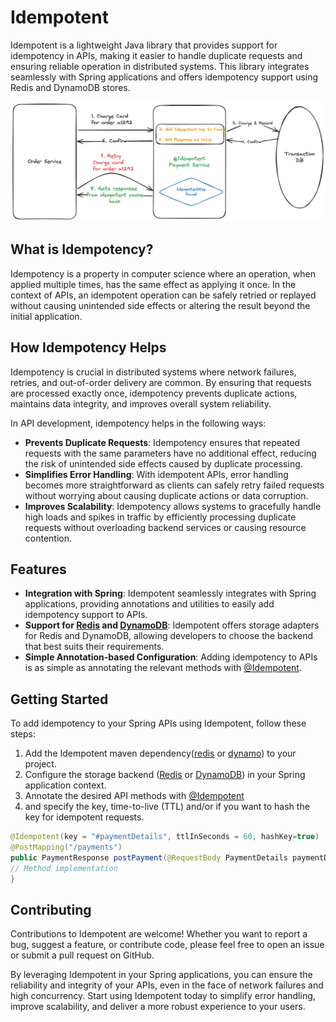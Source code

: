 # Idempotent

Idempotent is a lightweight Java library that provides support for idempotency in APIs, making it easier to handle duplicate
requests and ensuring reliable operation in distributed systems. This library integrates seamlessly with Spring applications
and offers idempotency support using Redis and DynamoDB stores.

<img src="./idempotent.png" alt="Idempotent">


## What is Idempotency?
Idempotency is a property in computer science where an operation, when applied multiple times, has the same effect as
applying it once. In the context of APIs, an idempotent operation can be safely retried or replayed without causing
unintended side effects or altering the result beyond the initial application.

## How Idempotency Helps
Idempotency is crucial in distributed systems where network failures, retries, and out-of-order delivery are common.
By ensuring that requests are processed exactly once, idempotency prevents duplicate actions, maintains data integrity,
and improves overall system reliability.

In API development, idempotency helps in the following ways:

* **Prevents Duplicate Requests**: Idempotency ensures that repeated requests with the same parameters have no additional effect,
		reducing the risk of unintended side effects caused by duplicate processing.
* **Simplifies Error Handling**: With idempotent APIs, error handling becomes more straightforward as clients can safely retry
		failed requests without worrying about causing duplicate actions or data corruption.
* **Improves Scalability**: Idempotency allows systems to gracefully handle high loads and spikes in traffic by efficiently
		processing duplicate requests without overloading backend services or causing resource contention.

## Features
* **Integration with Spring**: Idempotent seamlessly integrates with Spring applications, providing annotations and utilities to
		easily add idempotency support to APIs.
* **Support for [Redis](idempotent-redis/README.md) and [DynamoDB](idempotent-dynamo/README.md)**: Idempotent offers storage
		adapters for Redis and DynamoDB, allowing developers to choose the backend that best suits their requirements.
* **Simple Annotation-based Configuration**: Adding idempotency to APIs is as simple as annotating the relevant methods
		with [@Idempotent](idempotent-core/src/main/java/io/github/arun0009/idempotent/core/annotation/Idempotent.java).

## Getting Started

To add idempotency to your Spring APIs using Idempotent, follow these steps:

1. Add the Idempotent maven dependency([redis](https://central.sonatype.com/artifact/io.github.arun0009/idempotent-redis)
	or [dynamo](https://central.sonatype.com/artifact/io.github.arun0009/idempotent-dynamo)) to your project.
2. Configure the storage backend ([Redis](idempotent-redis/README.md) or [DynamoDB](idempotent-dynamo/README.md)) in your Spring application context.
3. Annotate the desired API methods with [@Idempotent](idempotent-core/src/main/java/io/github/arun0009/idempotent/core/annotation/Idempotent.java)
4. and specify the key, time-to-live (TTL) and/or if you want to hash the key for idempotent requests.
```java
@Idempotent(key = "#paymentDetails", ttlInSeconds = 60, hashKey=true)
@PostMapping("/payments")
public PaymentResponse postPayment(@RequestBody PaymentDetails paymentDetails) {
// Method implementation
}
```
## Contributing
Contributions to Idempotent are welcome! Whether you want to report a bug, suggest a feature, or contribute code, please feel free
to open an issue or submit a pull request on GitHub.

By leveraging Idempotent in your Spring applications, you can ensure the reliability and integrity of your APIs, even in the face of
network failures and high concurrency. Start using Idempotent today to simplify error handling, improve scalability, and deliver a
more robust experience to your users.

